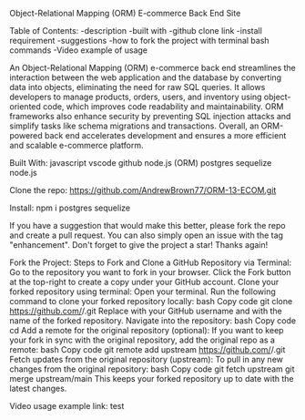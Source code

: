 Object-Relational Mapping (ORM) E-commerce Back End Site

Table of Contents:
-description
-built with
-github clone link
-install requirement
-suggestions
-how to fork the project with terminal bash commands
-Video example of usage

An Object-Relational Mapping (ORM) e-commerce back end streamlines the interaction between the web application and the database by converting data into objects, eliminating the need for raw SQL queries. It allows developers to manage products, orders, users, and inventory using object-oriented code, which improves code readability and maintainability. ORM frameworks also enhance security by preventing SQL injection attacks and simplify tasks like schema migrations and transactions. Overall, an ORM-powered back end accelerates development and ensures a more efficient and scalable e-commerce platform.

Built With:
javascript
vscode
github
node.js
(ORM)
postgres 
sequelize
node.js


Clone the repo:
https://github.com/AndrewBrown77/ORM-13-ECOM.git

Install:
npm i
postgres 
sequelize

If you have a suggestion that would make this better, please fork the repo and create a pull request. You can also simply open an issue with the tag "enhancement". Don't forget to give the project a star! Thanks again!

Fork the Project:
Steps to Fork and Clone a GitHub Repository via Terminal:
Go to the repository you want to fork in your browser.
Click the Fork button at the top-right to create a copy under your GitHub account.
Clone your forked repository using terminal:
Open your terminal.
Run the following command to clone your forked repository locally:
bash
Copy code
git clone https://github.com/<your-username>/<repo-name>.git
Replace <your-username> with your GitHub username and <repo-name> with the name of the forked repository.
Navigate into the repository:
bash
Copy code
cd <repo-name>
Add a remote for the original repository (optional):
If you want to keep your fork in sync with the original repository, add the original repo as a remote:
bash
Copy code
git remote add upstream https://github.com/<original-username>/<repo-name>.git
Fetch updates from the original repository (upstream):
To pull in any new changes from the original repository:
bash
Copy code
git fetch upstream
git merge upstream/main
This keeps your forked repository up to date with the latest changes.

Video usage example link: test
